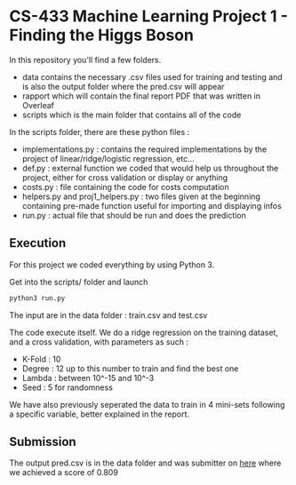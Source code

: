 # CS-433 Machine Learning Project 1 - Finding the Higgs Boson

In this repository you'll find a few folders.
* data contains the necessary .csv files used for training and testing and is also the output folder where the pred.csv will appear
* rapport which will contain the final report PDF that was written in Overleaf
* scripts which is the main folder that contains all of the code 

In the scripts folder, there are these python files :
* implementations.py : contains the required implementations by the project of linear/ridge/logistic regression, etc...
* def.py : external function we coded that would help us throughout the project, either for cross validation or display or anything
* costs.py : file containing the code for costs computation
* helpers.py and proj1_helpers.py : two files given at the beginning containing pre-made function useful for importing and displaying infos
* run.py : actual file that should be run and does the prediction

## Execution 
For this project we coded everything by using Python 3.

Get into the scripts/ folder and launch
```bash
python3 run.py
```

The input are in the data folder : train.csv and test.csv

The code execute itself. We do a ridge regression on the training dataset, and a cross validation, with parameters as such :
* K-Fold : 10
* Degree : 12 up to this number to train and find the best one
* Lambda : between 10^-15 and 10^-3 
* Seed : 5 for randomness

We have also previously seperated the data to train in 4 mini-sets following a specific variable, better explained in the report.

## Submission
The output pred.csv is in the data folder and was submitter on [here](https://www.aicrowd.com/challenges/epfl-machine-learning-higgs-2019) where we achieved a score of 0.809
